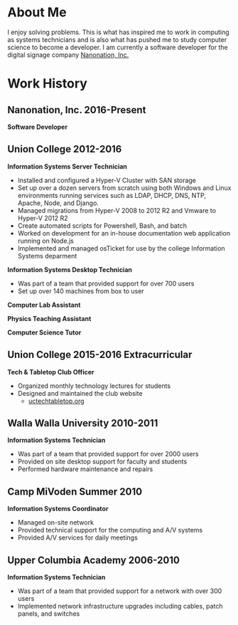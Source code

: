 # About Me

I enjoy solving problems. This is what has inspired me to work in computing as systems technicians and is also what has pushed me to study computer science to become a developer. I am currently a software developer for the digital signage company [Nanonation, Inc.](https://www.nanonation.net/)

# Work History

## Nanonation, Inc. 2016-Present
**Software Developer**

## Union College 2012-2016
**Information Systems Server Technician**

* Installed and configured a Hyper-V Cluster with SAN storage
* Set up over a dozen servers from scratch using both Windows and Linux environments running services such as LDAP, DHCP, DNS, NTP, Apache, Node, and Django.
* Managed migrations from Hyper-V 2008 to 2012 R2 and Vmware to Hyper-V 2012 R2
* Create automated scripts for Powershell, Bash, and batch
* Worked on development for an in-house documentation web application running on Node.js
* Implemented and managed osTicket for use by the college Information Systems deparment

**Information Systems Desktop Technician**

* Was part of a team that provided support for over 700 users
* Set up over 140 machines from box to user

**Computer Lab Assistant**

**Physics Teaching Assistant**

**Computer Science Tutor**

## Union College 2015-2016 Extracurricular

**Tech & Tabletop Club Officer**

* Organized monthly technology lectures for students
* Designed and maintained the club website
  * [uctechtabletop.org](http://www.uctechtabletop.org)


## Walla Walla University 2010-2011
**Information Systems Technician**

* Was part of a team that provided support for over 2000 users
* Provided on site desktop support for faculty and students
* Performed hardware maintenance and repairs

## Camp MiVoden Summer 2010
**Information Systems Coordinator**

* Managed on-site network
* Provided technical support for the computing and A/V systems
* Provided A/V services for daily meetings

## Upper Columbia Academy 2006-2010
**Information Systems Technician**

* Was part of a team that provided support for a network with over 300 users
* Implemented network infrastructure upgrades including cables, patch panels, and switches